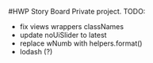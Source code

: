 #HWP Story Board
Private project.
TODO:
- fix views wrappers classNames
- update noUiSlider to latest
- replace wNumb with helpers.format()
- lodash (?)
